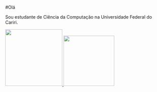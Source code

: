 #Olá

Sou estudante de Ciência da Computação na Universidade Federal do Cariri.


<div>
<a href="https://github.com/Alan-G-S-Oliveira">
<img loading="lazy" height="180em" src="https://github-readme-stats.vercel.app/api/top-langs/?username=Alan-G-S-Oliveira&layout=compact&langs_count=7&theme=dracula"/>
<img loading="lazy" height="160em" src="https://github-readme-stats.vercel.app/api?username=Alan-G-S-Oliveira&show_icons=true&theme=dracula&include_all_commits=true&count_private=true"/>
</div>

